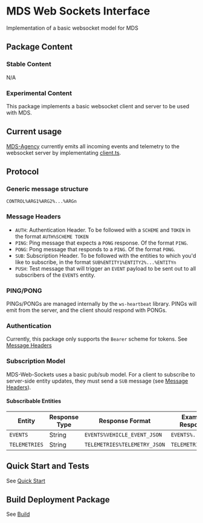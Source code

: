 # MDS Web Sockets Interface
Implementation of a basic websocket model for MDS

## Package Content

### Stable Content
N/A
### Experimental Content
This package implements a basic websocket client and server to be used with MDS.

## Current usage
[MDS-Agency](../mds-agency/README.md) currently emits all incoming events and telemetry to the websocket server by implementating [client.ts](client.ts).

## Protocol

### Generic message structure
`CONTROL%ARG1%ARG2%...%ARGn`

### Message Headers
* `AUTH`: Authentication Header. To be followed with a `SCHEME` and `TOKEN` in the format `AUTH%SCHEME TOKEN`
* `PING`: Ping message that expects a `PONG` response. Of the format `PING`.
* `PONG`: Pong message that responds to a `PING`. Of the format `PONG`.
* `SUB`: Subscription Header. To be followed with the entities to which you'd like to subscribe, in the format `SUB%ENTITY1%ENTITY2%...%ENTITYn`
* `PUSH`: Test message that will trigger an `EVENT` payload to be sent out to all subscribers of the `EVENTS` entity.

### PING/PONG
PINGs/PONGs are managed internally by the `ws-heartbeat` library. PINGs will emit from the server, and the client should respond with PONGs.

### Authentication
Currently, this package only supports the `Bearer` scheme for tokens. See [Message Headers](#message-headers)

### Subscription Model
MDS-Web-Sockets uses a basic pub/sub model. For a client to subscribe to server-side entity updates, they must send a `SUB` message (see [Message Headers](#message-headers)).

#### Subscribable Entities
| Entity        | Response Type | Response Format              | Example Response  |
|---------------|---------------|------------------------------|-------------------|
| `EVENTS`      | String        | `EVENTS%VEHICLE_EVENT_JSON`  | `EVENTS%...`      |
| `TELEMETRIES` | String        | `TELEMETRIES%TELEMETRY_JSON` | `TELEMETRIES%...` |

## Quick Start and Tests
See [Quick Start](../../README.md#Installation)

## Build Deployment Package
See [Build](../../README.md#Build)
